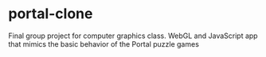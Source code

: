 # portal-clone
Final group project for computer graphics class. WebGL and JavaScript app that mimics the basic behavior of the Portal puzzle games
